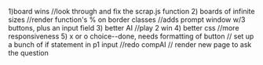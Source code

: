 1)board wins
  //look through and fix the scrap.js function
2) boards of infinite sizes
  //render function's % on border classes
  //adds prompt window w/3 buttons, plus an input field
3) better AI
  //play 2 win
4) better css
  //more responsiveness
5) x or o choice--done, needs formatting of button
  // set up a bunch of if statement in p1 input
  //redo compAI
  // render new page to ask the question
